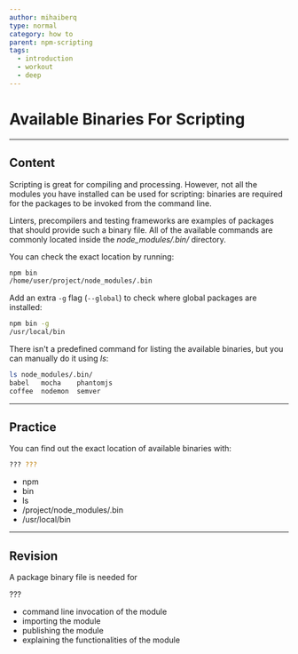 ```yaml
---
author: mihaiberq
type: normal
category: how to
parent: npm-scripting
tags:
  - introduction
  - workout
  - deep
---
```


# Available Binaries For Scripting


---

## Content

Scripting is great for compiling and processing. However, not all the modules you have installed can be used for scripting: binaries are required for the packages to be invoked from the command line.

Linters, precompilers and testing frameworks are examples of packages that should provide such a binary file. All of the available commands are commonly located inside the *node_modules/.bin/* directory.

You can check the exact location by running:

```bash
npm bin
/home/user/project/node_modules/.bin
```

Add an extra `-g` flag (`--global`) to check where global packages are installed:

```bash
npm bin -g
/usr/local/bin
```

There isn't a predefined command for listing the available binaries, but you can manually do it using *ls*:

```bash
ls node_modules/.bin/
babel   mocha    phantomjs
coffee  nodemon  semver
```


---

## Practice

You can find out the exact location of available binaries with:

```bash
??? ???
```

* npm
* bin
* ls
* /project/node_modules/.bin
* /usr/local/bin


---

## Revision

A package binary file is needed for

???

* command line invocation of the module
* importing the module
* publishing the module
* explaining the functionalities of the module
